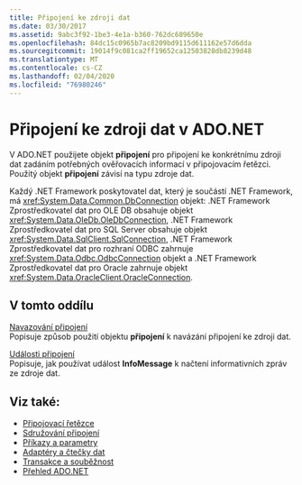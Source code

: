 ```yaml
---
title: Připojení ke zdroji dat
ms.date: 03/30/2017
ms.assetid: 9abc3f92-1be3-4e1a-b360-762dc689650e
ms.openlocfilehash: 84dc15c0965b7ac8209bd9115d611162e57d6dda
ms.sourcegitcommit: 19014f9c081ca2ff19652ca12503828db8239d48
ms.translationtype: MT
ms.contentlocale: cs-CZ
ms.lasthandoff: 02/04/2020
ms.locfileid: "76980246"
---
```

# <a name="connecting-to-a-data-source-in-adonet"></a>Připojení ke zdroji dat v ADO.NET
V ADO.NET použijete objekt **připojení** pro připojení ke konkrétnímu zdroji dat zadáním potřebných ověřovacích informací v připojovacím řetězci. Použitý objekt **připojení** závisí na typu zdroje dat.  
  
 Každý .NET Framework poskytovatel dat, který je součástí .NET Framework, má <xref:System.Data.Common.DbConnection> objekt: .NET Framework Zprostředkovatel dat pro OLE DB obsahuje objekt <xref:System.Data.OleDb.OleDbConnection>, .NET Framework Zprostředkovatel dat pro SQL Server obsahuje objekt <xref:System.Data.SqlClient.SqlConnection>, .NET Framework Zprostředkovatel dat pro rozhraní ODBC zahrnuje <xref:System.Data.Odbc.OdbcConnection> objekt a .NET Framework Zprostředkovatel dat pro Oracle zahrnuje objekt <xref:System.Data.OracleClient.OracleConnection>.  
  
## <a name="in-this-section"></a>V tomto oddílu  
 [Navazování připojení](establishing-the-connection.md)  
 Popisuje způsob použití objektu **připojení** k navázání připojení ke zdroji dat.  
  
 [Události připojení](connection-events.md)  
 Popisuje, jak používat událost **InfoMessage** k načtení informativních zpráv ze zdroje dat.  
  
## <a name="see-also"></a>Viz také:

- [Připojovací řetězce](connection-strings.md)
- [Sdružování připojení](connection-pooling.md)
- [Příkazy a parametry](commands-and-parameters.md)
- [Adaptéry a čtečky dat](dataadapters-and-datareaders.md)
- [Transakce a souběžnost](transactions-and-concurrency.md)
- [Přehled ADO.NET](ado-net-overview.md)
